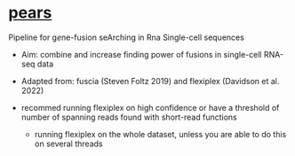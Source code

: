 # [pears](https://davidsongroup.github.io/pears/)
Pipeline for g*e*ne-fusion seArching in Rna Single-cell sequences 
- Aim: combine and increase finding power of fusions in single-cell RNA-seq data
- Adapted from: fuscia (Steven Foltz 2019) and flexiplex (Davidson et al. 2022)

- recommed running flexiplex on high confidence or have a threshold of number of spanning reads found with short-read functions
  - running flexiplex on the whole dataset, unless you are able to do this on several threads
